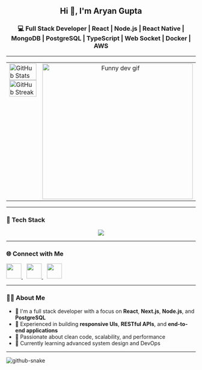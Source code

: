 <h2 align="center">Hi 👋, I'm Aryan Gupta</h2>
<h3 align="center">💻 Full Stack Developer | React | Node.js | React Native | MongoDB | PostgreSQL | TypeScript | Web Socket | Docker | AWS</h3>

---

<table width="100%">
  <tr>
    <td valign="top" width="50%">
      <!-- GitHub stats on the left -->
      <a href="https://github.com/aryan10092">
        <img width="100%" src="https://github-readme-stats.vercel.app/api?username=aryan10092&theme=radical&title_color=ff3068" alt="GitHub Stats" />
      </a>
      
   <a href="https://github.com/aryan10092">
  <img width="100%" src="https://streak-stats.demolab.com/?user=aryan10092&theme=radical&date_format=M%20j%5B%2C%20Y%5D&ring=ff3068&fire=ff3068&sideNums=ff3068" alt="GitHub Streak" />
  </a>

   </td>
    <td valign="top" width="50%" align="center" >
        <img src="https://github.com/user-attachments/assets/71168515-32d2-46f2-b5e2-7a8810dc7729" width="400" height="360" alt="Funny dev gif" /> 
      
  </td>
  </tr>
</table>

---

### 🧰 Tech Stack

<p align="center">
  <!-- Skillicons -->
  <img src="https://skillicons.dev/icons?i=html,css,js,ts,react,nextjs,nodejs,express,mongodb,postgresql,tailwind,redux,git,github,vercel,docker,aws" />
</p>

---

### 🌐 Connect with Me

<p align="left">
  <a href="mailto:aryan9090900@gmail.com" target="_blank" style="margin-right: 10px;">
    <img src="https://img.shields.io/badge/Gmail-D14836?style=for-the-badge&logo=gmail&logoColor=white" height="40px" />
  </a>
  <a href="https://www.linkedin.com/in/aryan-gupta-6a700a341/" target="_blank" style="margin-right: 10px;">
    <img src="https://img.shields.io/badge/LinkedIn-0077B5?style=for-the-badge&logo=linkedin&logoColor=white" height="40px" />
  </a>
  <a href="https://www.aryantech.me/" target="_blank" style="margin-right: 10px;">
    <img src="https://img.shields.io/badge/Portfolio-000000?style=for-the-badge&logo=firefox-browser&logoColor=white" height="40px" />
    

  </a>
</p>



---

### 🧑‍💻 About Me

- 🌱 I'm a full stack developer with a focus on **React**, **Next.js**, **Node.js**, and **PostgreSQL**
- 💼 Experienced in building **responsive UIs**, **RESTful APIs**, and **end-to-end applications**
- 🧪 Passionate about clean code, scalability, and performance
- 🚀 Currently learning advanced system design and DevOps

---

<picture>
  <source media="(prefers-color-scheme: dark)" srcset="https://raw.githubusercontent.com/tobiasmeyhoefer/tobiasmeyhoefer/output/github-snake-dark.svg" />
  <source media="(prefers-color-scheme: light)" srcset="https://raw.githubusercontent.com/tobiasmeyhoefer/tobiasmeyhoefer/output/github-snake.svg" />
  <img alt="github-snake" src="https://raw.githubusercontent.com/tobiasmeyhoefer/tobiasmeyhoefer/output/github-snake.svg" />
</picture>
